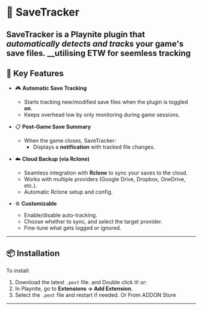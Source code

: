 # 🎉 **SaveTracker**

**SaveTracker** is a Playnite plugin that *automatically detects and tracks* your game's save files. 
__utilising ETW for seemless tracking
---

## 🧠 **Key Features**

- 🎮 **Automatic Save Tracking**
  - Starts tracking new/modified save files when the plugin is toggled **on**.
  - Keeps overhead low by only monitoring during game sessions.

- 📋 **Post-Game Save Summary**
  - When the game closes, SaveTracker:
    - Displays a **notification** with tracked file changes.

- ☁️ **Cloud Backup (via Rclone)**
  - Seamless integration with **Rclone** to sync your saves to the cloud.
  - Works with multiple providers (Google Drive, Dropbox, OneDrive, etc.).
  - Automatic Rclone setup and config.

- ⚙️ **Customizable**
    - Enable/disable auto-tracking.
    - Choose whether to sync, and select the target provider.
    - Fine-tune what gets logged or ignored.

---

## 📦 **Installation**

To install:

1. Download the latest `.pext` file. and Double click it! or:
2. In Playnite, go to **Extensions → Add Extension**.
3. Select the `.pext` file and restart if needed.
Or From ADDON Store
---
